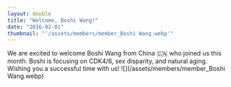 ```yaml
---
layout: double
title: "Welcome, Boshi Wang!"
date: "2016-02-01"
thumbnail: "'/assets/members/member_Boshi Wang.webp'"
---
```

 We are excited to welcome Boshi Wang from China 🇨🇳 who joined us this month. Boshi is focusing on CDK4/6, sex disparity, and natural aging. Wishing you a successful time with us!
 ![](/assets/members/member_Boshi Wang.webp)

 